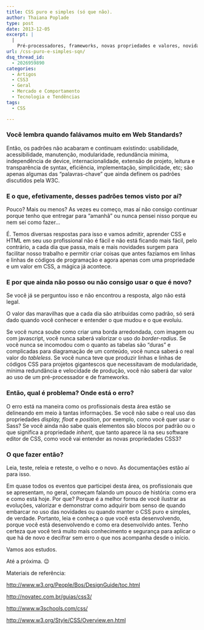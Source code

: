 ```yaml
---
title: CSS puro e simples (só que não).
author: Thaiana Poplade
type: post
date: 2013-12-05
excerpt: |
  |
    Pré-processadores, frameworks, novas propriedades e valores, novidades e mais novidades todas acontecendo ao mesmo tempo e ainda vemos profissionais de front-end perdendo a noção do uso puro e simples de folhas de estilo e da aplicação dos padrões. Por que isso acontece?
url: /css-puro-e-simples-sqn/
dsq_thread_id:
  - 2026959890
categories:
  - Artigos
  - CSS3
  - Geral
  - Mercado e Comportamento
  - Tecnologia e Tendências
tags:
  - CSS

---
```

### Você lembra quando falávamos muito em Web Standards?

Então, os padrões não acabaram e continuam existindo: usabilidade, acessibilidade, manutenção, modularidade, redundância mínima, independência de device, internacionalidade, extensão de projeto, leitura e transparência de syntax, eficiência, implementação, simplicidade, etc; são apenas algumas das “palavras-chave” que ainda definem os padrões discutidos pela W3C.

### E o que, efetivamente, desses padrões temos visto por aí?

Pouco? Mais ou menos? As vezes eu começo, mas aí não consigo continuar porque tenho que entregar para “amanhã” ou nunca pensei nisso porque eu nem sei como fazer&#8230;

É. Temos diversas respostas para isso e vamos admitir, aprender CSS e HTML em seu uso profissional não é fácil e não está ficando mais fácil, pelo contrário, a cada dia que passa, mais e mais novidades surgem para facilitar nosso trabalho e permitir criar coisas que antes fazíamos em linhas e linhas de códigos de programação e agora apenas com uma propriedade e um valor em CSS, a mágica já acontece.

### E por que ainda não posso ou não consigo usar o que é novo?

Se você já se perguntou isso e não encontrou a resposta, algo não está legal.
  
O valor das maravilhas que a cada dia são atribuídas como padrão, só será dado quando você conhecer e entender o que mudou e o que evoluiu.

Se você nunca soube como criar uma borda arredondada, com imagem ou com javascript, você nunca saberá valorizar o uso do _border-radius_. Se você nunca se incomodou com o quanto as tabelas são “duras” e complicadas para diagramação de um conteúdo, você nunca saberá o real valor do _tableless_. Se você nunca teve que produzir linhas e linhas de códigos CSS para projetos gigantescos que necessitavam de modularidade, mínima redundância e velocidade de produção, você não saberá dar valor ao uso de um pré-processador e de frameworks.

### Então, qual é problema? Onde está o erro?

O erro está na maneira como os profissionais desta área estão se delineando em meio à tantas informações. Se você não sabe o real uso das propriedades _display, float_ e _position_, por exemplo, como você quer usar o Sass? Se você ainda não sabe quais elementos são blocos por padrão ou o que significa a propriedade _inherit_, que tanto aparece lá na seu software editor de CSS, como você vai entender as novas propriedades CSS3?

### O que fazer então?

Leia, teste, releia e reteste, o velho e o novo. As documentações estão aí para isso.

Em quase todos os eventos que participei desta área, os profissionais que se apresentam, no geral, começam falando um pouco de história: como era e como está hoje. Por que? Porque é a melhor forma de você ilustrar as evoluções, valorizar e demonstrar como adquirir bom senso de quando embarcar no uso das novidades ou quando manter o CSS puro e simples, de verdade. Portanto, leia e conheça o que você esta desenvolvendo, porque você está desenvolvendo e como era desenvolvido antes. Tenho certeza que você terá muito mais conhecimento e segurança para aplicar o que há de novo e decifrar sem erro o que nos acompanha desde o início.

Vamos aos estudos.

Até a próxima. 😉

Materiais de referência:

<a href="http://www.w3.org/People/Bos/DesignGuide/toc.html" target="_blank">http://www.w3.org/People/Bos/DesignGuide/toc.html</a>

<a href="http://novatec.com.br/guias/css3/" target="_blank">http://novatec.com.br/guias/css3/</a>

<a href="http://www.w3schools.com/css/" target="_blank">http://www.w3schools.com/css/</a>

<a href="http://www.w3.org/Style/CSS/Overview.en.html" target="_blank">http://www.w3.org/Style/CSS/Overview.en.html</a>